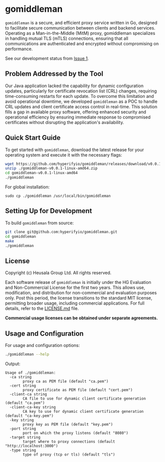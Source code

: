 # gomiddleman

`gomiddleman` is a secure, and efficient proxy service written in Go, designed 
to facilitate secure communication between clients and backend services. 
Operating as a Man-in-the-Middle (MitM) proxy, gomiddleman specializes in 
handling mutual TLS (mTLS) connections, ensuring that all communications are 
authenticated and encrypted without compromising on performance.

See our development status from [Issue 1](https://github.com/hyperifyio/gomiddleman/issues/1).

## Problem Addressed by the Tool

Our Java application lacked the capability for dynamic configuration updates, 
particularly for certificate revocation list (CRL) changes, requiring 
time-consuming restarts for each update. To overcome this limitation and avoid 
operational downtime, we developed `gomiddleman` as a POC to handle CRL updates 
and client certificate access control in real-time. This solution fills a gap in 
available proxy software, offering enhanced security and operational efficiency 
by ensuring immediate response to compromised certificates without disrupting 
the application's availability.

## Quick Start Guide

To get started with `gomiddleman`, download the latest release for your operating
system and execute it with the necessary flags:

```bash
wget https://github.com/hyperifyio/gomiddleman/releases/download/v0.0.1/gomiddleman-v0.0.1-linux-amd64.zip
unzip ./gomiddleman-v0.0.1-linux-amd64.zip
cd gomiddleman-v0.0.1-linux-amd64
./gomiddleman
```

For global installation:

```
sudo cp ./gomiddleman /usr/local/bin/gomiddleman
```

## Setting Up for Development

To build `gomiddleman` from source:

```bash
git clone git@github.com:hyperifyio/gomiddleman.git
cd gomiddleman
make
./gomiddleman
```

## License

Copyright (c) Heusala Group Ltd. All rights reserved.

Each software release of `gomiddleman` is initially under the HG Evaluation and 
Non-Commercial License for the first two years. This allows use, modification, 
and distribution for non-commercial and evaluation purposes only. Post this 
period, the license transitions to the standard MIT license, permitting broader
usage, including commercial applications. For full details, refer to the 
[LICENSE.md](LICENSE.md) file. 

**Commercial usage licenses can be obtained under separate agreements.**

## Usage and Configuration

For usage and configuration options:

```bash
./gomiddleman --help
```

Output:

```
Usage of ./gomiddleman:
  -ca string
    	proxy ca as PEM file (default "ca.pem")
  -cert string
    	proxy certificate as PEM file (default "cert.pem")
  -client-ca string
    	CA file to use for dynamic client certificate generation (default "ca.pem")
  -client-ca-key string
    	CA key to use for dynamic client certificate generation (default "ca-key.pem")
  -key string
    	proxy key as PEM file (default "key.pem")
  -port string
    	port on which the proxy listens (default "8080")
  -target string
    	target where to proxy connections (default "http://localhost:3000")
  -type string
    	type of proxy (tcp or tls) (default "tls")
```
